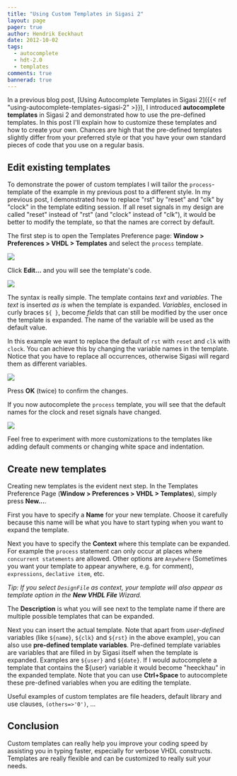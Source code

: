 ```yaml
---
title: "Using Custom Templates in Sigasi 2"
layout: page 
pager: true
author: Hendrik Eeckhaut
date: 2012-10-02
tags: 
  - autocomplete
  - hdt-2.0
  - templates
comments: true
bannerad: true
---
```


In a previous blog post, [Using Autocomplete Templates in Sigasi 2]({{< ref "using-autocomplete-templates-sigasi-2" >}}), I introduced **autocomplete templates** in Sigasi 2
and demonstrated how to use the pre-defined templates. In this post I'll
explain how to customize these templates and how to create your own.
Chances are high that the pre-defined templates slightly differ from
your preferred style or that you have your own standard pieces of code
that you use on a regular basis.

Edit existing templates
-----------------------

To demonstrate the power of custom templates I will tailor the
`process`-template of the example in my previous post to a
different style. In my previous post, I demonstrated how to
replace "rst" by "reset" and "clk" by "clock" in the template editing
session. If all reset signals in my design are called "reset" instead of
"rst" (and "clock" instead of "clk"), it would be better to modify the
template, so that the names are correct by default.

The first step is to open the Templates Preference page: **Window &gt; Preferences &gt; VHDL &gt; Templates** and select the `process` template.

![](/img/tech/customtemplate_0.png)

Click **Edit...** and you will see the template's code.

![](/img/tech/customtemplate_1.png)

The syntax is really simple. The template contains *text* and
*variables*. The *text* is inserted *as is* when the template is
expanded. *Variables*, enclosed in curly braces `${ }`,
become *fields* that can still be modified by the user once the template
is expanded. The name of the variable will be used as the default value.

In this example we want to replace the default of `rst` with `reset` and
`clk` with `clock`. You can achieve this by changing the variable names
in the template. Notice that you have to replace all occurrences,
otherwise Sigasi will regard them as different variables.


![](/img/tech/customtemplate_2.png)

Press **OK** (twice) to confirm the changes.

If you now autocomplete the `process` template, you will see that the
default names for the clock and reset signals have changed.

![](/img/tech/customtemplate_3.png)

Feel free to experiment with more customizations to the templates like
adding default comments or changing white space and indentation.

Create new templates
--------------------

Creating new templates is the evident next step. In the Templates
Preference Page (**Window &gt; Preferences &gt; VHDL &gt; Templates**), simply press **New...**.

First you have to specify a **Name** for your new template. Choose it
carefully because this name will be what you have to start typing when
you want to expand the template.

Next you have to specify the **Context** where this template can be
expanded. For example the `process` statement can only occur at places
where `concurrent statements` are allowed. Other options are `Anywhere`
(Sometimes you want your template to appear anywhere, e.g. for comment),
`expressions`, `declative item`, etc.

_Tip: If you select `DesignFile` as context, your template will also
appear as template option in the **New VHDL File** Wizard._

The **Description** is what you will see next to the template name if
there are multiple possible templates that can be expanded.

Next you can insert the actual template. Note that apart from
<em>user-defined</em> variables (like `${name}`,
`${clk}` and `${rst}` in the above example), you
can also use **pre-defined template variables**. Pre-defined template
variables are variables that are filled in by Sigasi itself when the
template is expanded. Examples are `${user}` and
`${date}`. If I would autocomplete a template that contains
the ${user} variable it would become "heeckhau" in the expanded
template. Note that you can use **Ctrl+Space** to autocomplete these
pre-defined variables when you are editing the template.

Useful examples of custom templates are file headers, default library
and use clauses, `(others=>'0')`, ...

Conclusion
----------

Custom templates can really help you improve your coding speed by
assisting you in typing faster, especially for verbose VHDL constructs.
Templates are really flexible and can be customized to really suit your
needs.